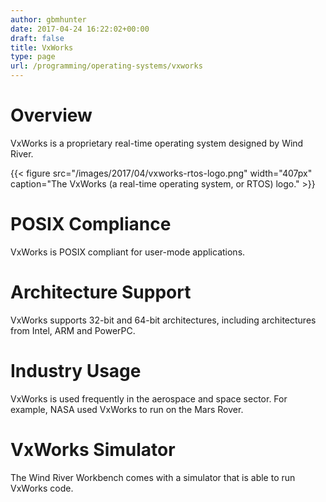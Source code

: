 ```yaml
---
author: gbmhunter
date: 2017-04-24 16:22:02+00:00
draft: false
title: VxWorks
type: page
url: /programming/operating-systems/vxworks
---
```


# Overview




VxWorks is a proprietary real-time operating system designed by Wind River.


{{< figure src="/images/2017/04/vxworks-rtos-logo.png" width="407px" caption="The VxWorks (a real-time operating system, or RTOS) logo."  >}}


# POSIX Compliance




VxWorks is POSIX compliant for user-mode applications.




# Architecture Support




VxWorks supports 32-bit and 64-bit architectures, including architectures from Intel, ARM and PowerPC.




# Industry Usage




VxWorks is used frequently in the aerospace and space sector. For example, NASA used VxWorks to run on the Mars Rover.




# VxWorks Simulator




The Wind River Workbench comes with a simulator that is able to run VxWorks code.
